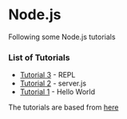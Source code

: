 # Node.js

Following some Node.js tutorials
### List of Tutorials
* [Tutorial 3](Tutorial3/) - REPL
* [Tutorial 2](Tutorial2/) - server.js
* [Tutorial 1](Tutorial1/) - Hello World


The tutorials are based from [here](http://www.tutorialspoint.com/nodejs/index.htm)
